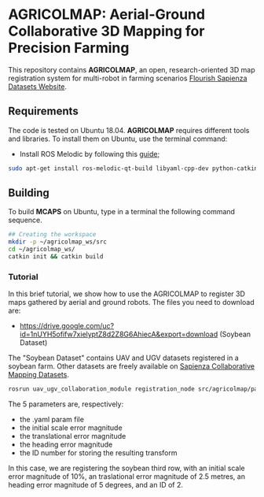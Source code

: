 # AGRICOLMAP: Aerial-Ground Collaborative 3D Mapping for Precision Farming #

This repository contains **AGRICOLMAP**,  an  open,  research-oriented 3D map registration system for multi-robot in farming scenarios [Flourish Sapienza Datasets Website](http://www.dis.uniroma1.it/~labrococo/fds/). 

## Requirements ##

The code is tested on Ubuntu 18.04. **AGRICOLMAP** requires different tools and libraries. To install them on Ubuntu, use the terminal command:

- Install ROS Melodic by following this [guide](http://wiki.ros.org/kinetic/Installation);

```bash
sudo apt-get install ros-melodic-qt-build libyaml-cpp-dev python-catkin-tools
```

## Building ##

To build **MCAPS** on Ubuntu, type in a terminal the following command sequence.

```bash
## Creating the workspace 
mkdir -p ~/agricolmap_ws/src
cd ~/agricolmap_ws/
catkin init && catkin build
```

### Tutorial ###

In this brief tutorial, we show how to use the AGRICOLMAP to register 3D maps gathered by aerial and ground robots.
The files you need to download are:

- https://drive.google.com/uc?id=1nUYH5ofifw7xielyptZ8d2Z8G6AhiecA&export=download (Soybean Dataset)

The "Soybean Dataset" contains UAV and UGV datasets registered in a soybean farm. Other datasets are freely available on [Sapienza Collaborative Mapping Datasets](http://www.dis.uniroma1.it/~labrococo/fsd/collaborativemapping.html).

```bash
rosrun uav_ugv_collaboration_module registration_node src/agricolmap/params/aligner_soybean_params_row3.yaml 10 250 50 2
```

The 5 parameters are, respectively:

  * the .yaml param file
  * the initial scale error magnitude
  * the translational error magnitude
  * the heading error magnitude
  * the ID number for storing the resulting transform

In this case, we are registering the soybean third row, with an initial scale error magnitude of 10%, an traslational error magnitude of 2.5 metres, an heading error magnitude of 5 degrees, and an ID of 2.

  </export>
</package>
